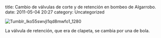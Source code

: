 title:    Cambio de válvulas de corte y de retención en bombeo de Algarrobo.
date:     2011-05-04 20:27
category: Uncategorized

![Tumblr\_lko55swvjl1qd8mwfo1\_1280](http://axaragua.files.wordpress.com/2011/05/tumblr_lko55swvjl1qd8mwfo1_1280-scaled1000.jpg?w=400)

La válvula de retención, que era de clapeta, se cambia por una de bola.
